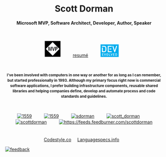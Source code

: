 <h1 align="center">Scott Dorman</h1>
<h4 align="center">Microsoft MVP, Software Architect, Developer, Author, Speaker</h3>
<br/>

<p align="center">
<a href="https://mvp.microsoft.com/en-us/PublicProfile/4014220" target="blank"><img src="https://raw.githubusercontent.com/scottdorman/scottdorman/master/img/MVP_Logo_Avatar_Secondary_Black_CMYK_72ppi.png" /></a>&nbsp;&nbsp;&nbsp;&nbsp;&nbsp;&nbsp;&nbsp;&nbsp;&nbsp;
  <a href="https://scottdorman.me/resume/" target="blank">resum&eacute;</a>&nbsp;&nbsp;&nbsp;&nbsp;&nbsp;&nbsp;&nbsp;&nbsp;&nbsp;
<a href="https://devevolved.net" target="blank"><img src="https://raw.githubusercontent.com/scottdorman/scottdorman/master/img/logo-transparent-back-small-png.png" /></a>&nbsp;&nbsp;&nbsp;&nbsp;
</p>

<br/>
<p align="center"><small><b>I've been involved with computers in one way or another for as long as I can remember, but started professionally in 1993. Although my primary focus right now is commercial software applications, I prefer building infrastructure components, reusable shared libraries and helping companies define, develop and automate process and code standards and guidelines.</b></small></p>
<br/>
<p align="center">
<a href="http://stackexchange.com/users/1175/scott-dorman" target="blank"><img align="center" src="https://cdn.jsdelivr.net/npm/simple-icons@3.0.1/icons/stackexchange.svg" alt="1559" height="26" width="26" /></a>&nbsp;&nbsp;&nbsp;&nbsp;&nbsp;&nbsp;&nbsp;&nbsp;&nbsp;
<a href="https://marketplace.visualstudio.com/publishers/ScottDorman" target="blank"><img align="center" src="https://cdn.jsdelivr.net/npm/simple-icons@3.0.1/icons/visualstudio.svg" alt="1559" height="26" width="26" /></a>&nbsp;&nbsp;&nbsp;&nbsp;&nbsp;&nbsp;&nbsp;&nbsp;&nbsp;
<a href="https://twitter.com/sdorman" target="blank"><img align="center" src="https://cdn.jsdelivr.net/npm/simple-icons@3.0.1/icons/twitter.svg" alt="sdorman" height="26" width="26" /></a>&nbsp;&nbsp;&nbsp;&nbsp;&nbsp;&nbsp;&nbsp;&nbsp;&nbsp;
<a href="https://instagram.com/scott_dorman" target="blank"><img align="center" src="https://cdn.jsdelivr.net/npm/simple-icons@3.0.1/icons/instagram.svg" alt="scott_dorman" height="26" width="26" /></a>&nbsp;&nbsp;&nbsp;&nbsp;&nbsp;&nbsp;&nbsp;&nbsp;&nbsp;
<a href="https://linkedin.com/in/scottdorman" target="blank"><img align="center" src="https://cdn.jsdelivr.net/npm/simple-icons@3.0.1/icons/linkedin.svg" alt="scottdorman" height="26" width="26" /></a>&nbsp;&nbsp;&nbsp;&nbsp;&nbsp;&nbsp;&nbsp;&nbsp;&nbsp;
<a href="/https://feeds.feedburner.com/scottdorman" target="blank"><img align="center" src="https://cdn.jsdelivr.net/npm/simple-icons@3.0.1/icons/rss.svg" alt="https://feeds.feedburner.com/scottdorman" height="26" width="26" /></a>
</p>

#
<p align="center">
<a href="https://codestyle.co/" target="blank">Codestyle.co</a>&nbsp;&nbsp;&nbsp;&nbsp;
<a href="https://languagespecs.info/" target="blank">Languagespecs.info</a>&nbsp;&nbsp;&nbsp;&nbsp;
</p>

[![feedback](https://img.shields.io/badge/-Ask%20me%20Anything-informational?style=for-the-badge)](https://github.com/scottdorman/feedback)
